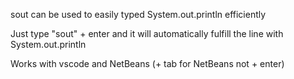 sout can be used to easily typed System.out.println efficiently

Just type "sout" + enter and it will automatically fulfill the line with System.out.println

Works with vscode and NetBeans (+ tab for NetBeans not + enter)